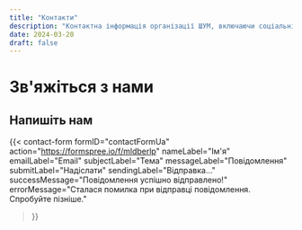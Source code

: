 ```yaml
---
title: "Контакти"
description: "Контактна інформація організації ШУМ, включаючи соціальні мережі, електронну пошту та деталі розташування."
date: 2024-03-20
draft: false
---
```


# Зв'яжіться з нами

## Напишіть нам

{{< contact-form 
    formID="contactFormUa"
    action="https://formspree.io/f/mldberlp"
    nameLabel="Ім'я"
    emailLabel="Email"
    subjectLabel="Тема"
    messageLabel="Повідомлення"
    submitLabel="Надіслати"
    sendingLabel="Відправка..."
    successMessage="Повідомлення успішно відправлено!"
    errorMessage="Сталася помилка при відправці повідомлення. Спробуйте пізніше."
>}}

